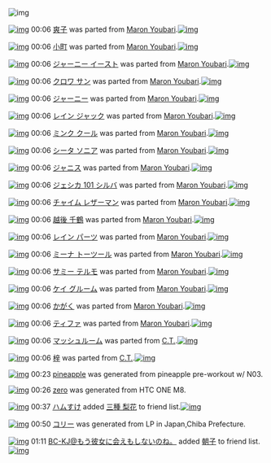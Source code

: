 ![img](http://gdrive-cdn.herokuapp.com/537b65a5bc09f0000721dda7/512px-barcode.png)

[![img](http://www.deviantsart.com/f214rm.png)](http://www.barcodekanojo.com/kanojo/2358368/%E7%88%BD%E5%AD%90) 00:06 [爽子](http://www.barcodekanojo.com/kanojo/2358368/%E7%88%BD%E5%AD%90) was parted from [Maron Youbari](http://www.barcodekanojo.com/kanojo/2358368/%E7%88%BD%E5%AD%90).[![img](http://www.deviantsart.com/1vr32eu.jpeg)](http://www.barcodekanojo.com/user/212228/Maron%20Youbari) 

[![img](http://www.deviantsart.com/35jkhmb.png)](http://www.barcodekanojo.com/kanojo/15340/%E5%B0%8F%E7%94%BA) 00:06 [小町](http://www.barcodekanojo.com/kanojo/15340/%E5%B0%8F%E7%94%BA) was parted from [Maron Youbari](http://www.barcodekanojo.com/kanojo/15340/%E5%B0%8F%E7%94%BA).[![img](http://www.deviantsart.com/1vr32eu.jpeg)](http://www.barcodekanojo.com/user/212228/Maron%20Youbari) 

[![img](http://www.deviantsart.com/3q4ad4g.png)](http://www.barcodekanojo.com/kanojo/2540193/%E3%82%B8%E3%83%A3%E3%83%BC%E3%83%8B%E3%83%BC%20%E3%82%A4%E3%83%BC%E3%82%B9%E3%83%88) 00:06 [ジャーニー イースト](http://www.barcodekanojo.com/kanojo/2540193/%E3%82%B8%E3%83%A3%E3%83%BC%E3%83%8B%E3%83%BC%20%E3%82%A4%E3%83%BC%E3%82%B9%E3%83%88) was parted from [Maron Youbari](http://www.barcodekanojo.com/kanojo/2540193/%E3%82%B8%E3%83%A3%E3%83%BC%E3%83%8B%E3%83%BC%20%E3%82%A4%E3%83%BC%E3%82%B9%E3%83%88).[![img](http://www.deviantsart.com/1vr32eu.jpeg)](http://www.barcodekanojo.com/user/212228/Maron%20Youbari) 

[![img](http://www.deviantsart.com/2hdkg98.png)](http://www.barcodekanojo.com/kanojo/2532071/%E3%82%AF%E3%83%AD%E3%83%AF%20%E3%82%B5%E3%83%B3) 00:06 [クロワ サン](http://www.barcodekanojo.com/kanojo/2532071/%E3%82%AF%E3%83%AD%E3%83%AF%20%E3%82%B5%E3%83%B3) was parted from [Maron Youbari](http://www.barcodekanojo.com/kanojo/2532071/%E3%82%AF%E3%83%AD%E3%83%AF%20%E3%82%B5%E3%83%B3).[![img](http://www.deviantsart.com/1vr32eu.jpeg)](http://www.barcodekanojo.com/user/212228/Maron%20Youbari) 

[![img](http://www.deviantsart.com/h377vc.png)](http://www.barcodekanojo.com/kanojo/2534399/%E3%82%B8%E3%83%A3%E3%83%BC%E3%83%8B%E3%83%BC) 00:06 [ジャーニー](http://www.barcodekanojo.com/kanojo/2534399/%E3%82%B8%E3%83%A3%E3%83%BC%E3%83%8B%E3%83%BC) was parted from [Maron Youbari](http://www.barcodekanojo.com/kanojo/2534399/%E3%82%B8%E3%83%A3%E3%83%BC%E3%83%8B%E3%83%BC).[![img](http://www.deviantsart.com/1vr32eu.jpeg)](http://www.barcodekanojo.com/user/212228/Maron%20Youbari) 

[![img](http://www.deviantsart.com/2kqibn4.png)](http://www.barcodekanojo.com/kanojo/2566115/%E3%83%AC%E3%82%A4%E3%83%B3%20%E3%82%B8%E3%83%A3%E3%83%83%E3%82%AF) 00:06 [レイン ジャック](http://www.barcodekanojo.com/kanojo/2566115/%E3%83%AC%E3%82%A4%E3%83%B3%20%E3%82%B8%E3%83%A3%E3%83%83%E3%82%AF) was parted from [Maron Youbari](http://www.barcodekanojo.com/kanojo/2566115/%E3%83%AC%E3%82%A4%E3%83%B3%20%E3%82%B8%E3%83%A3%E3%83%83%E3%82%AF).[![img](http://www.deviantsart.com/1vr32eu.jpeg)](http://www.barcodekanojo.com/user/212228/Maron%20Youbari) 

[![img](http://www.deviantsart.com/29sh4gt.png)](http://www.barcodekanojo.com/kanojo/2544299/%E3%83%9F%E3%83%B3%E3%82%AF%20%E3%82%AF%E3%83%BC%E3%83%AB) 00:06 [ミンク クール](http://www.barcodekanojo.com/kanojo/2544299/%E3%83%9F%E3%83%B3%E3%82%AF%20%E3%82%AF%E3%83%BC%E3%83%AB) was parted from [Maron Youbari](http://www.barcodekanojo.com/kanojo/2544299/%E3%83%9F%E3%83%B3%E3%82%AF%20%E3%82%AF%E3%83%BC%E3%83%AB).[![img](http://www.deviantsart.com/1vr32eu.jpeg)](http://www.barcodekanojo.com/user/212228/Maron%20Youbari) 

[![img](http://www.deviantsart.com/fpagua.png)](http://www.barcodekanojo.com/kanojo/2565113/%E3%82%B7%E3%83%BC%E3%82%BF%20%E3%82%BD%E3%83%8B%E3%82%A2) 00:06 [シータ ソニア](http://www.barcodekanojo.com/kanojo/2565113/%E3%82%B7%E3%83%BC%E3%82%BF%20%E3%82%BD%E3%83%8B%E3%82%A2) was parted from [Maron Youbari](http://www.barcodekanojo.com/kanojo/2565113/%E3%82%B7%E3%83%BC%E3%82%BF%20%E3%82%BD%E3%83%8B%E3%82%A2).[![img](http://www.deviantsart.com/1vr32eu.jpeg)](http://www.barcodekanojo.com/user/212228/Maron%20Youbari) 

[![img](http://www.deviantsart.com/1ioo74l.png)](http://www.barcodekanojo.com/kanojo/2551799/%E3%82%B8%E3%83%A3%E3%83%8B%E3%82%B9) 00:06 [ジャニス](http://www.barcodekanojo.com/kanojo/2551799/%E3%82%B8%E3%83%A3%E3%83%8B%E3%82%B9) was parted from [Maron Youbari](http://www.barcodekanojo.com/kanojo/2551799/%E3%82%B8%E3%83%A3%E3%83%8B%E3%82%B9).[![img](http://www.deviantsart.com/1vr32eu.jpeg)](http://www.barcodekanojo.com/user/212228/Maron%20Youbari) 

[![img](http://www.deviantsart.com/9nrbnd.png)](http://www.barcodekanojo.com/kanojo/2560730/%E3%82%B8%E3%82%A7%E3%82%B7%E3%82%AB%20101%20%E3%82%B7%E3%83%AB%E3%83%90) 00:06 [ジェシカ 101 シルバ](http://www.barcodekanojo.com/kanojo/2560730/%E3%82%B8%E3%82%A7%E3%82%B7%E3%82%AB%20101%20%E3%82%B7%E3%83%AB%E3%83%90) was parted from [Maron Youbari](http://www.barcodekanojo.com/kanojo/2560730/%E3%82%B8%E3%82%A7%E3%82%B7%E3%82%AB%20101%20%E3%82%B7%E3%83%AB%E3%83%90).[![img](http://www.deviantsart.com/1vr32eu.jpeg)](http://www.barcodekanojo.com/user/212228/Maron%20Youbari) 

[![img](http://www.deviantsart.com/4ra61t.png)](http://www.barcodekanojo.com/kanojo/2560750/%E3%83%81%E3%83%A3%E3%82%A4%E3%83%A0%20%E3%83%AC%E3%82%B6%E3%83%BC%E3%83%9E%E3%83%B3) 00:06 [チャイム レザーマン](http://www.barcodekanojo.com/kanojo/2560750/%E3%83%81%E3%83%A3%E3%82%A4%E3%83%A0%20%E3%83%AC%E3%82%B6%E3%83%BC%E3%83%9E%E3%83%B3) was parted from [Maron Youbari](http://www.barcodekanojo.com/kanojo/2560750/%E3%83%81%E3%83%A3%E3%82%A4%E3%83%A0%20%E3%83%AC%E3%82%B6%E3%83%BC%E3%83%9E%E3%83%B3).[![img](http://www.deviantsart.com/1vr32eu.jpeg)](http://www.barcodekanojo.com/user/212228/Maron%20Youbari) 

[![img](http://www.deviantsart.com/shrm3g.png)](http://www.barcodekanojo.com/kanojo/2565123/%E8%B6%8A%E5%BE%8C%20%E5%8D%83%E9%B6%B4) 00:06 [越後 千鶴](http://www.barcodekanojo.com/kanojo/2565123/%E8%B6%8A%E5%BE%8C%20%E5%8D%83%E9%B6%B4) was parted from [Maron Youbari](http://www.barcodekanojo.com/kanojo/2565123/%E8%B6%8A%E5%BE%8C%20%E5%8D%83%E9%B6%B4).[![img](http://www.deviantsart.com/1vr32eu.jpeg)](http://www.barcodekanojo.com/user/212228/Maron%20Youbari) 

[![img](http://www.deviantsart.com/l454fe.png)](http://www.barcodekanojo.com/kanojo/2566112/%E3%83%AC%E3%82%A4%E3%83%B3%20%E3%83%91%E3%83%BC%E3%83%84) 00:06 [レイン パーツ](http://www.barcodekanojo.com/kanojo/2566112/%E3%83%AC%E3%82%A4%E3%83%B3%20%E3%83%91%E3%83%BC%E3%83%84) was parted from [Maron Youbari](http://www.barcodekanojo.com/kanojo/2566112/%E3%83%AC%E3%82%A4%E3%83%B3%20%E3%83%91%E3%83%BC%E3%83%84).[![img](http://www.deviantsart.com/1vr32eu.jpeg)](http://www.barcodekanojo.com/user/212228/Maron%20Youbari) 

[![img](http://www.deviantsart.com/33j6rv.png)](http://www.barcodekanojo.com/kanojo/2538397/%E3%83%9F%E3%83%BC%E3%83%8A%20%E3%83%88%E3%83%BC%E3%83%84%E3%83%BC%E3%83%AB) 00:06 [ミーナ トーツール](http://www.barcodekanojo.com/kanojo/2538397/%E3%83%9F%E3%83%BC%E3%83%8A%20%E3%83%88%E3%83%BC%E3%83%84%E3%83%BC%E3%83%AB) was parted from [Maron Youbari](http://www.barcodekanojo.com/kanojo/2538397/%E3%83%9F%E3%83%BC%E3%83%8A%20%E3%83%88%E3%83%BC%E3%83%84%E3%83%BC%E3%83%AB).[![img](http://www.deviantsart.com/1vr32eu.jpeg)](http://www.barcodekanojo.com/user/212228/Maron%20Youbari) 

[![img](http://www.deviantsart.com/193h42t.png)](http://www.barcodekanojo.com/kanojo/2529684/%E3%82%B5%E3%83%9F%E3%83%BC%20%E3%83%86%E3%83%AB%E3%83%A2) 00:06 [サミー テルモ](http://www.barcodekanojo.com/kanojo/2529684/%E3%82%B5%E3%83%9F%E3%83%BC%20%E3%83%86%E3%83%AB%E3%83%A2) was parted from [Maron Youbari](http://www.barcodekanojo.com/kanojo/2529684/%E3%82%B5%E3%83%9F%E3%83%BC%20%E3%83%86%E3%83%AB%E3%83%A2).[![img](http://www.deviantsart.com/1vr32eu.jpeg)](http://www.barcodekanojo.com/user/212228/Maron%20Youbari) 

[![img](http://www.deviantsart.com/305cro3.png)](http://www.barcodekanojo.com/kanojo/2536501/%E3%82%B1%E3%82%A4%20%E3%82%B0%E3%83%AB%E3%83%BC%E3%83%A0) 00:06 [ケイ グルーム](http://www.barcodekanojo.com/kanojo/2536501/%E3%82%B1%E3%82%A4%20%E3%82%B0%E3%83%AB%E3%83%BC%E3%83%A0) was parted from [Maron Youbari](http://www.barcodekanojo.com/kanojo/2536501/%E3%82%B1%E3%82%A4%20%E3%82%B0%E3%83%AB%E3%83%BC%E3%83%A0).[![img](http://www.deviantsart.com/1vr32eu.jpeg)](http://www.barcodekanojo.com/user/212228/Maron%20Youbari) 

[![img](http://www.deviantsart.com/26ojkld.png)](http://www.barcodekanojo.com/kanojo/530703/%E3%81%8B%E3%81%8C%E3%81%8F) 00:06 [かがく](http://www.barcodekanojo.com/kanojo/530703/%E3%81%8B%E3%81%8C%E3%81%8F) was parted from [Maron Youbari](http://www.barcodekanojo.com/kanojo/530703/%E3%81%8B%E3%81%8C%E3%81%8F).[![img](http://www.deviantsart.com/1vr32eu.jpeg)](http://www.barcodekanojo.com/user/212228/Maron%20Youbari) 

[![img](http://www.deviantsart.com/1fqh4bb.png)](http://www.barcodekanojo.com/kanojo/2373002/%E3%83%86%E3%82%A3%E3%83%95%E3%82%A1) 00:06 [ティファ](http://www.barcodekanojo.com/kanojo/2373002/%E3%83%86%E3%82%A3%E3%83%95%E3%82%A1) was parted from [Maron Youbari](http://www.barcodekanojo.com/kanojo/2373002/%E3%83%86%E3%82%A3%E3%83%95%E3%82%A1).[![img](http://www.deviantsart.com/1vr32eu.jpeg)](http://www.barcodekanojo.com/user/212228/Maron%20Youbari) 

[![img](http://www.deviantsart.com/1s191jv.png)](http://www.barcodekanojo.com/kanojo/1821097/%E3%83%9E%E3%83%83%E3%82%B7%E3%83%A5%E3%83%AB%E3%83%BC%E3%83%A0) 00:06 [マッシュルーム](http://www.barcodekanojo.com/kanojo/1821097/%E3%83%9E%E3%83%83%E3%82%B7%E3%83%A5%E3%83%AB%E3%83%BC%E3%83%A0) was parted from [C.T.](http://www.barcodekanojo.com/kanojo/1821097/%E3%83%9E%E3%83%83%E3%82%B7%E3%83%A5%E3%83%AB%E3%83%BC%E3%83%A0).[![img](http://www.deviantsart.com/fhrc6a.jpeg)](http://www.barcodekanojo.com/user/272165/C.T.) 

[![img](http://www.deviantsart.com/11bki8m.png)](http://www.barcodekanojo.com/kanojo/2362240/%E6%A2%93) 00:06 [梓](http://www.barcodekanojo.com/kanojo/2362240/%E6%A2%93) was parted from [C.T.](http://www.barcodekanojo.com/kanojo/2362240/%E6%A2%93).[![img](http://www.deviantsart.com/fhrc6a.jpeg)](http://www.barcodekanojo.com/user/272165/C.T.) 

[![img](http://www.deviantsart.com/1heaub1.png)](http://www.barcodekanojo.com/kanojo/3192332/pineapple) 00:23 [pineapple](http://www.barcodekanojo.com/kanojo/3192332/pineapple) was generated from pineapple pre-workout w/ N03.

[![img](http://www.deviantsart.com/1tfl7gc.png)](http://www.barcodekanojo.com/kanojo/3192333/zero) 00:26 [zero](http://www.barcodekanojo.com/kanojo/3192333/zero) was generated from HTC ONE M8.

[![img](http://www.deviantsart.com/3ueb4vl.jpeg)](http://www.barcodekanojo.com/user/31615/%E3%83%8F%E3%83%A0%E3%81%99%E3%81%91) 00:37 [ハムすけ](http://www.barcodekanojo.com/user/31615/%E3%83%8F%E3%83%A0%E3%81%99%E3%81%91) added [三種 梨花](http://www.barcodekanojo.com/kanojo/3160237/%E4%B8%89%E7%A8%AE%20%E6%A2%A8%E8%8A%B1) to friend list.[![img](http://www.deviantsart.com/2lrumvj.png)](http://www.barcodekanojo.com/kanojo/3160237/%E4%B8%89%E7%A8%AE%20%E6%A2%A8%E8%8A%B1) 

[![img](http://www.deviantsart.com/1obkumg.png)](http://www.barcodekanojo.com/kanojo/3192334/%E3%82%B3%E3%83%AA%E3%83%BC) 00:50 [コリー](http://www.barcodekanojo.com/kanojo/3192334/%E3%82%B3%E3%83%AA%E3%83%BC) was generated from LP in Japan,Chiba Prefecture.

[![img](http://www.deviantsart.com/2l905sv.jpeg)](http://www.barcodekanojo.com/user/276669/BC-KJ%40%E3%82%82%E3%81%86%E5%BD%BC%E5%A5%B3%E3%81%AB%E4%BC%9A%E3%81%88%E3%82%82%E3%81%97%E3%81%AA%E3%81%84%E3%81%AE%E3%81%AD%E3%80%82) 01:11 [BC-KJ@もう彼女に会えもしないのね。](http://www.barcodekanojo.com/user/276669/BC-KJ%40%E3%82%82%E3%81%86%E5%BD%BC%E5%A5%B3%E3%81%AB%E4%BC%9A%E3%81%88%E3%82%82%E3%81%97%E3%81%AA%E3%81%84%E3%81%AE%E3%81%AD%E3%80%82) added [朝子](http://www.barcodekanojo.com/kanojo/3158958/%E6%9C%9D%E5%AD%90) to friend list.[![img](http://www.deviantsart.com/3vtg2is.png)](http://www.barcodekanojo.com/kanojo/3158958/%E6%9C%9D%E5%AD%90) 

